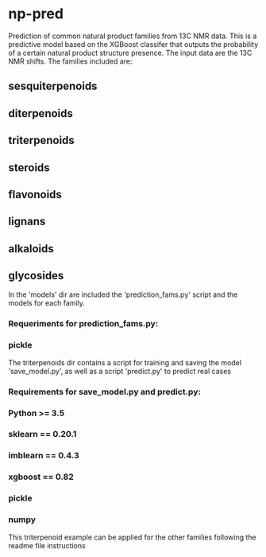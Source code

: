 # np-pred
Prediction of common natural product families from 13C NMR data.
This is a predictive model based on the XGBoost classifer that outputs the probability of a certain natural product structure presence. The input data are the 13C NMR shifts. The families included are:
  ## sesquiterpenoids
  ## diterpenoids
  ## triterpenoids
  ## steroids
  ## flavonoids
  ## lignans
  ## alkaloids
  ## glycosides
In the 'models' dir are included the 'prediction_fams.py' script and the models for each family.
### Requeriments for prediction_fams.py:
### pickle
The triterpenoids dir contains a script for training and saving the model 'save_model.py', as well as a script 'predict.py' to predict real cases
### Requirements for save_model.py and predict.py:
### Python >= 3.5
### sklearn == 0.20.1
### imblearn == 0.4.3
### xgboost == 0.82
### pickle
### numpy 
This triterpenoid example can be applied for the other families following the readme file instructions
